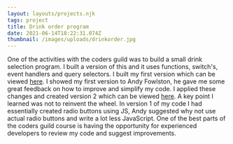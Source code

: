 ```yaml
---
layout: layouts/projects.njk
tags: project
title: Drink order program
date: 2021-06-14T18:22:31.074Z
thumbnail: /images/uploads/drinkorder.jpg
---
```

One of the activities with the coders guild was to build a small drink selection program. I built a version of this and it uses functions, switch's, event handlers and query selectors. I built my first version which can be viewed <a href="https://codepen.io/ThomasAlexMann/pen/LYWBoJx" target="_blank">here</a>. I showed my first version to Andy Fowlston, he gave me some great feedback on how to improve and simplify my code. I applied these changes and created version 2 which can be viewed <a href="https://codepen.io/ThomasAlexMann/pen/eYvLLeV" target="_blank">here</a>. A key point I learned was not to reinvent the wheel. In version 1 of my code I had essentially created radio buttons using JS, Andy suggested why not use actual radio buttons and write a lot less JavaScript. One of the best parts of the coders guild course is having the opportunity for experienced developers to review my code and suggest improvements. 